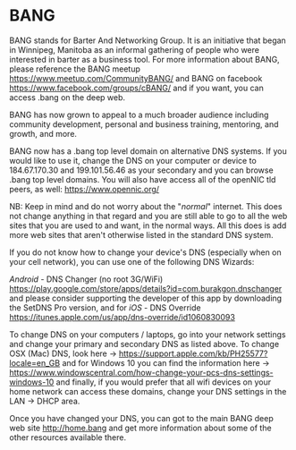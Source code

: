 BANG
====

BANG stands for Barter And Networking Group.  It is an initiative that began in Winnipeg, Manitoba as an informal gathering of people who were interested in barter as a business tool.  For more information about BANG, please reference the BANG meetup https://www.meetup.com/CommunityBANG/ and BANG on facebook https://www.facebook.com/groups/cBANG/ and if you want, you can access .bang on the deep web.

BANG has now grown to appeal to a much broader audience including community development, personal and business training, mentoring, and growth, and more.

BANG now has a .bang top level domain on alternative DNS systems.  If you would like to use it, change the DNS on your computer or device to 184.67.170.30 and 199.101.56.46 as your secondary and you can browse .bang top level domains.  You will also have access all of the openNIC tld peers, as well: https://www.opennic.org/

NB: Keep in mind and do not worry about the "_normal_" internet.  This does not change anything in that regard and you are still able to go to all the web sites that you are used to and want, in the normal ways.  All this does is add more web sites that aren't otherwise listed in the standard DNS system.

If you do not know how to change your device's DNS (especially when on your cell network), you can use one of the following DNS Wizards:

_Android_ - DNS Changer (no root 3G/WiFi) https://play.google.com/store/apps/details?id=com.burakgon.dnschanger and please consider supporting the developer of this app by downloading the SetDNS Pro version, and for _iOS_ - DNS Override https://itunes.apple.com/us/app/dns-override/id1060830093

To change DNS on your computers / laptops, go into your network settings and change your primary and secondary DNS as listed above.  To change OSX (Mac) DNS, look here -> https://support.apple.com/kb/PH25577?locale=en_GB and for Windows 10 you can find the information here -> https://www.windowscentral.com/how-change-your-pcs-dns-settings-windows-10 and finally, if you would prefer that all wifi devices on your home network can access these domains, change your DNS settings in the LAN -> DHCP area.

Once you have changed your DNS, you can got to the main BANG deep web site http://home.bang and get more information about some of the other resources available there.
